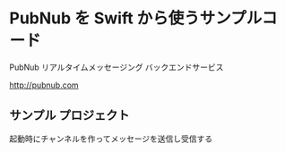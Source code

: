 #  PubNub を Swift から使うサンプルコード

PubNub リアルタイムメッセージング バックエンドサービス

http://pubnub.com

## サンプル プロジェクト

起動時にチャンネルを作ってメッセージを送信し受信する
